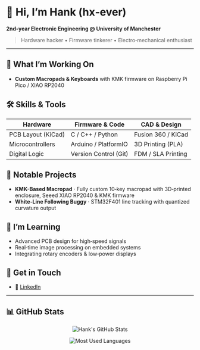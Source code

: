 # 👋 Hi, I’m Hank (hx‑ever)

**2nd‑year Electronic Engineering @ University of Manchester**

> Hardware hacker • Firmware tinkerer • Electro‑mechanical enthusiast

---

## 🔭 What I’m Working On

* **Custom Macropads & Keyboards** with KMK firmware on Raspberry Pi Pico / XIAO RP2040

## 🛠 Skills & Tools

| Hardware           | Firmware & Code       | CAD & Design       |
| ------------------ | --------------------- | ------------------ |
| PCB Layout (KiCad) | C / C++ / Python      | Fusion 360 / KiCad |
| Microcontrollers   | Arduino / PlatformIO  | 3D Printing (PLA)  |
| Digital Logic      | Version Control (Git) | FDM / SLA Printing |

## 📂 Notable Projects

* **KMK-Based Macropad** · Fully custom 10‑key macropad with 3D‑printed enclosure, Seeed XIAO RP2040 & KMK firmware
* **White‑Line Following Buggy** · STM32F401 line tracking with quantized curvature output

## 🌱 I’m Learning

* Advanced PCB design for high‑speed signals
* Real‑time image processing on embedded systems
* Integrating rotary encoders & low‑power displays

## 🤝 Get in Touch

* 🔗 [LinkedIn](https://www.linkedin.com/in/hsinweihsu/)

---

## 📊 GitHub Stats

<p align="center">
  <img src="https://github-readme-stats.vercel.app/api?username=hx-ever&show_icons=true&theme=radical" alt="Hank's GitHub Stats" />
</p>

<p align="center">
  <img src="https://github-readme-stats.vercel.app/api/top-langs/?username=hx-ever&layout=compact&theme=radical" alt="Most Used Languages" />
</p>
